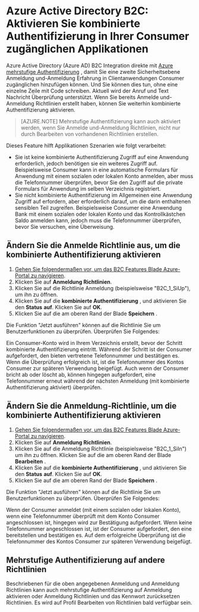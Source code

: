 <properties
    pageTitle="Azure-Active Directory-B2C: Kombinierte Authentifizierung | Microsoft Azure"
    description="Aktivieren der kombinierte Authentifizierung in Consumer zugänglichen Clientanwendungen durch Azure Active Directory B2C gesichert"
    services="active-directory-b2c"
    documentationCenter=""
    authors="swkrish"
    manager="msmbaldwin"
    editor="bryanla"/>

<tags
    ms.service="active-directory-b2c"
    ms.workload="identity"
    ms.tgt_pltfrm="na"
    ms.devlang="na"
    ms.topic="article"
    ms.date="07/24/2016"
    ms.author="swkrish"/>

# <a name="azure-active-directory-b2c-enable-multi-factor-authentication-in-your-consumer-facing-applications"></a>Azure Active Directory B2C: Aktivieren Sie kombinierte Authentifizierung in Ihrer Consumer zugänglichen Applikationen

Azure Active Directory (Azure AD) B2C Integration direkte mit [Azure mehrstufige Authentifizierung](../multi-factor-authentication/multi-factor-authentication.md) , damit Sie eine zweite Sicherheitsebene Anmeldung und-Anmeldung Erfahrung in Clientanwendungen Consumer zugänglichen hinzufügen können. Und Sie können dies tun, ohne eine einzelne Zeile mit Code schreiben. Aktuell wird der Anruf und Text Nachricht Überprüfung unterstützt. Wenn Sie bereits Anmelde und-Anmeldung Richtlinien erstellt haben, können Sie weiterhin kombinierte Authentifizierung aktivieren.

> [AZURE.NOTE]
Mehrstufige Authentifizierung kann auch aktiviert werden, wenn Sie Anmelde und-Anmeldung Richtlinien, nicht nur durch Bearbeiten von vorhandenen Richtlinien erstellen.

Dieses Feature hilft Applikationen Szenarien wie folgt verarbeitet:

- Sie ist keine kombinierte Authentifizierung Zugriff auf eine Anwendung erforderlich, jedoch benötigen sie ein weiteres Zugriff auf. Beispielsweise Consumer kann in eine automatische Formulars für Anwendung mit einem sozialen oder lokalen Konto anmelden, aber muss die Telefonnummer überprüfen, bevor Sie den Zugriff auf die private Formulars für Anwendung im selben Verzeichnis registriert.
- Sie nicht kombinierte Authentifizierung im Allgemeinen eine Anwendung Zugriff auf erfordern, aber erforderlich darauf, um die darin enthaltenen sensiblen Teil zugreifen. Beispielsweise Consumer eine Anwendung Bank mit einem sozialen oder lokalen Konto und das Kontrollkästchen Saldo anmelden kann, jedoch muss die Telefonnummer überprüfen, bevor Sie versuchen, eine Überweisung.

## <a name="modify-your-sign-up-policy-to-enable-multi-factor-authentication"></a>Ändern Sie die Anmelde Richtlinie aus, um die kombinierte Authentifizierung aktivieren

1. [Gehen Sie folgendermaßen vor, um das B2C Features Blade Azure-Portal zu navigieren](active-directory-b2c-app-registration.md#navigate-to-the-b2c-features-blade).
2. Klicken Sie auf **Anmeldung Richtlinien**.
3. Klicken Sie auf die Richtlinie Anmeldung (beispielsweise "B2C_1_SiUp"), um ihn zu öffnen.
4. Klicken Sie auf die **kombinierte Authentifizierung** , und aktivieren Sie den **Status** **auf**. Klicken Sie auf **OK**.
5. Klicken Sie auf die am oberen Rand der Blade **Speichern** .

Die Funktion "Jetzt ausführen" können auf die Richtlinie Sie um Benutzerfunktionen zu überprüfen. Überprüfen Sie Folgendes:

Ein Consumer-Konto wird in Ihrem Verzeichnis erstellt, bevor der Schritt kombinierte Authentifizierung eintritt. Während der Schritt ist der Consumer aufgefordert, den bieten vertretene Telefonnummer und bestätigen es. Wenn die Überprüfung erfolgreich ist, ist die Telefonnummer des Kontos Consumer zur späteren Verwendung beigefügt. Auch wenn der Consumer bricht ab oder löscht ab, können hingegen aufgefordert, eine Telefonnummer erneut während der nächsten Anmeldung (mit kombinierte Authentifizierung aktiviert) überprüfen.

## <a name="modify-your-sign-in-policy-to-enable-multi-factor-authentication"></a>Ändern Sie die Anmeldung-Richtlinie, um die kombinierte Authentifizierung aktivieren

1. [Gehen Sie folgendermaßen vor, um das B2C Features Blade Azure-Portal zu navigieren](active-directory-b2c-app-registration.md#navigate-to-the-b2c-features-blade).
2. Klicken Sie auf **Anmeldung Richtlinien**.
3. Klicken Sie auf die Anmeldung Richtlinie (beispielsweise "B2C_1_SiIn") um ihn zu öffnen. Klicken Sie auf die am oberen Rand der Blade **Bearbeiten** .
4. Klicken Sie auf die **kombinierte Authentifizierung** , und aktivieren Sie den **Status** **auf**. Klicken Sie auf **OK**.
5. Klicken Sie auf die am oberen Rand der Blade **Speichern** .

Die Funktion "Jetzt ausführen" können auf die Richtlinie Sie um Benutzerfunktionen zu überprüfen. Überprüfen Sie Folgendes:

Wenn der Consumer anmeldet (mit einem sozialen oder lokalen Konto), wenn eine Telefonnummer überprüft mit dem Konto Consumer angeschlossen ist, hingegen wird zur Bestätigung aufgefordert. Wenn keine Telefonnummer angeschlossen ist, ist der Consumer aufgefordert, den eine bereitstellen und bestätigen es. Auf dem erfolgreiche Überprüfung ist die Telefonnummer des Kontos Consumer zur späteren Verwendung beigefügt.

## <a name="multi-factor-authentication-on-other-policies"></a>Mehrstufige Authentifizierung auf andere Richtlinien

Beschriebenen für die oben angegebenen Anmeldung und Anmeldung Richtlinien kann auch mehrstufige Authentifizierung auf Anmeldung aktivieren oder Anmeldung Richtlinien und das Kennwort zurücksetzen Richtlinien. Es wird auf Profil Bearbeiten von Richtlinien bald verfügbar sein.
